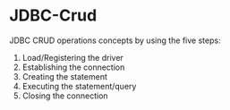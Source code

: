 # JDBC-Crud

JDBC CRUD operations concepts by using the five steps:

1. Load/Registering the driver
2. Establishing the connection
3. Creating the statement
4. Executing the statement/query
5. Closing the connection
